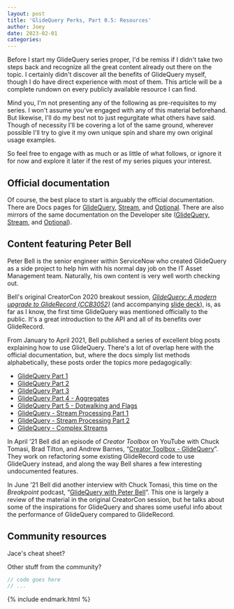 ```yaml
---
layout: post
title: 'GlideQuery Perks, Part 0.5: Resources'
author: Joey
date: 2023-02-01
categories: 
---
```


Before I start my GlideQuery series proper, I'd be remiss if I didn't take two steps back and recognize all the great content already out there on the topic. I certainly didn't discover all the benefits of GlideQuery myself, though I do have direct experience with most of them. This article will be a complete rundown on every publicly available resource I can find.

Mind you, I'm not presenting any of the following as pre-requisites to my series. I won't assume you've engaged with any of this material beforehand. But likewise, I'll do my best not to just regurgitate what others have said. Though of necessity I'll be covering a lot of the same ground, wherever possible I'll try to give it my own unique spin and share my own original usage examples.

So feel free to engage with as much or as little of what follows, or ignore it for now and explore it later if the rest of my series piques your interest.

## Official documentation

Of course, the best place to start is arguably the official documentation. There are Docs pages for [GlideQuery](https://docs.servicenow.com/bundle/tokyo-application-development/page/app-store/dev_portal/API_reference/GlideQuery/concept/GlideQueryGlobalAPI.html), [Stream](https://docs.servicenow.com/bundle/tokyo-application-development/page/app-store/dev_portal/API_reference/Stream/concept/StreamGlobalAPI.html), and [Optional](https://docs.servicenow.com/bundle/tokyo-application-development/page/app-store/dev_portal/API_reference/Optional/concept/OptionalGlobalAPI.html). There are also mirrors of the same documentation on the Developer site ([GlideQuery](https://developer.servicenow.com/dev.do#!/reference/api/tokyo/server/no-namespace/GlideQueryAPI), [Stream](https://developer.servicenow.com/dev.do#!/reference/api/tokyo/server/no-namespace/StreamGlobalAPI), and [Optional](https://developer.servicenow.com/dev.do#!/reference/api/tokyo/server/no-namespace/OptionalGlobalAPI)).

## Content featuring Peter Bell

Peter Bell is the senior engineer within ServiceNow who created GlideQuery as a side project to help him with his normal day job on the IT Asset Management team. Naturally, his own content is very well worth checking out.

Bell's original CreatorCon 2020 breakout session, _[GlideQuery: A modern upgrade to GlideRecord (CCB3052)](https://www.servicenow.com/community/creatorcon-blogs/glidequery-a-modern-upgrade-to-gliderecord/ba-p/2331050)_ (and accompanying [slide deck](/files/2023-02-01-ccb3052-bell-glidequery.pdf)), is, as far as I know, the first time GlideQuery was mentioned officially to the public. It's a great introduction to the API and all of its benefits over GlideRecord.

From January to April 2021, Bell published a series of excellent blog posts explaining how to use GlideQuery. There's a lot of overlap here with the official documentation, but, where the docs simply list methods alphabetically, these posts order the topics more pedagogically:
- [GlideQuery Part 1](https://developer.servicenow.com/blog.do?p=/post/glidequery-p1/)
- [GlideQuery Part 2](https://developer.servicenow.com/blog.do?p=/post/glidequery-p2/)
- [GlideQuery Part 3](https://developer.servicenow.com/blog.do?p=/post/glidequery-p3/)
- [GlideQuery Part 4 - Aggregates](https://developer.servicenow.com/blog.do?p=/post/glidequery-p4/)
- [GlideQuery Part 5 - Dotwalking and Flags](https://developer.servicenow.com/blog.do?p=/post/glidequery-p5/)
- [GlideQuery - Stream Processing Part 1](https://developer.servicenow.com/blog.do?p=/post/glidequery-p6/)
- [GlideQuery - Stream Processing Part 2](https://developer.servicenow.com/blog.do?p=/post/glidequery-p7/)
- [GlideQuery - Complex Streams](https://developer.servicenow.com/blog.do?p=/post/glidequery-p8/)

In April ’21 Bell did an episode of _Creator Toolbox_ on YouTube with Chuck Tomasi, Brad Tilton, and Andrew Barnes, “[Creator Toolbox - GlideQuery](https://www.youtube.com/live/IobUxnK3LDo)”. They work on refactoring some existing GlideRecord code to use GlideQuery instead, and along the way Bell shares a few interesting undocumented features.

In June ’21 Bell did another interview with Chuck Tomasi, this time on the _Breakpoint_ podcast, “[GlideQuery with Peter Bell](https://developer.servicenow.com/blog.do?p=/post/break-point-025/)”. This one is largely a review of the material in the original CreatorCon session, but he talks about some of the inspirations for GlideQuery and shares some useful info about the performance of GlideQuery compared to GlideRecord.

## Community resources

Jace's cheat sheet?

Other stuff from the community?




~~~ javascript
// code goes here
// ...
~~~





{% include endmark.html %}


